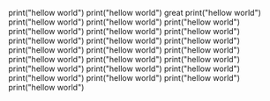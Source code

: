 print("hellow world")
print("hellow world")
great
print("hellow world")
print("hellow world")
print("hellow world")
print("hellow world")
print("hellow world")
print("hellow world")
print("hellow world")
print("hellow world")
print("hellow world")
print("hellow world")
print("hellow world")
print("hellow world")
print("hellow world")
print("hellow world")
print("hellow world")
print("hellow world")
print("hellow world")
print("hellow world")
print("hellow world")
print("hellow world")
print("hellow world")
print("hellow world")
print("hellow world")
